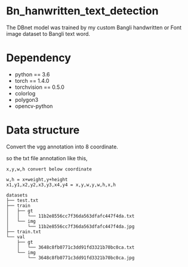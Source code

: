 # Bn_hanwritten_text_detection
The DBnet model was trained by my custom Bangli handwritten or Font image dataset to Bangli text word.

# Dependency
- python == 3.6
- torch == 1.4.0
- torchvision == 0.5.0
- colorlog 
- polygon3 
- opencv-python
# Data structure

Convert the vgg annotation into 8 coordinate.

so the txt file annotation like this,
```
x,y,w,h convert below coordinate

w,h = x+weight,y+height
x1,y1,x2,y2,x3,y3,x4,y4 = x,y,w,y,w,h,x,h
```

```
datasets
├── test.txt
├── train
│   ├── gt
│   │   └── 11b2e8556cc7f36da563dfafc447f4da.txt
│   └── img
│       └── 11b2e8556cc7f36da563dfafc447f4da.jpg
├── train.txt
└── val
    ├── gt
    │   └── 3648c8fb0771c3dd91fd3321b70bc0ca.txt
    └── img
        └── 3648c8fb0771c3dd91fd3321b70bc0ca.jpg
```

